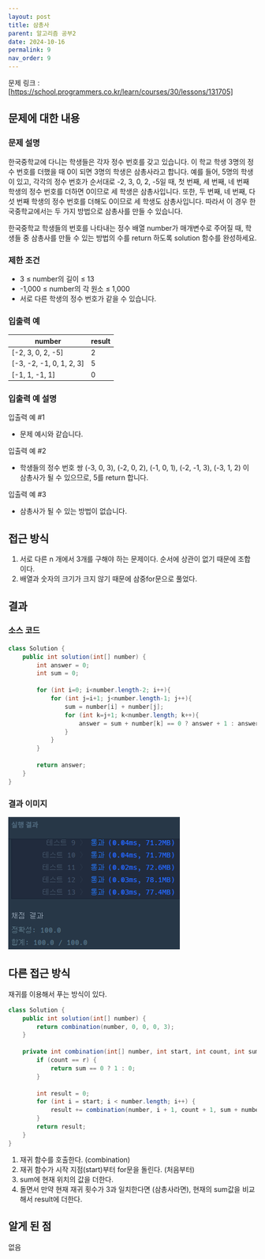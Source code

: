 ```yaml
---
layout: post
title: 삼총사
parent: 알고리즘 공부2
date: 2024-10-16
permalink: 9
nav_order: 9
---
```


문제 링크 : [https://school.programmers.co.kr/learn/courses/30/lessons/131705]

## 문제에 대한 내용

### 문제 설명

한국중학교에 다니는 학생들은 각자 정수 번호를 갖고 있습니다. 이 학교 학생 3명의 정수 번호를 더했을 때 0이 되면 3명의 학생은 삼총사라고 합니다. 예를 들어, 5명의 학생이 있고, 각각의 정수 번호가 순서대로 -2, 3, 0, 2, -5일 때, 첫 번째, 세 번째, 네 번째 학생의 정수 번호를 더하면 0이므로 세 학생은 삼총사입니다. 또한, 두 번째, 네 번째, 다섯 번째 학생의 정수 번호를 더해도 0이므로 세 학생도 삼총사입니다. 따라서 이 경우 한국중학교에서는 두 가지 방법으로 삼총사를 만들 수 있습니다.

한국중학교 학생들의 번호를 나타내는 정수 배열 number가 매개변수로 주어질 때, 학생들 중 삼총사를 만들 수 있는 방법의 수를 return 하도록 solution 함수를 완성하세요.

### 제한 조건

- 3 ≤ number의 길이 ≤ 13
- -1,000 ≤ number의 각 원소 ≤ 1,000
- 서로 다른 학생의 정수 번호가 같을 수 있습니다.

### 입출력 예

| number                   | result |
| ------------------------ | ------ |
| [-2, 3, 0, 2, -5]        | 2      |
| [-3, -2, -1, 0, 1, 2, 3] | 5      |
| [-1, 1, -1, 1]           | 0      |

### 입출력 예 설명

입출력 예 #1

- 문제 예시와 같습니다.

입출력 예 #2

- 학생들의 정수 번호 쌍 (-3, 0, 3), (-2, 0, 2), (-1, 0, 1), (-2, -1, 3), (-3, 1, 2) 이 삼총사가 될 수 있으므로, 5를 return 합니다.

입출력 예 #3

- 삼총사가 될 수 있는 방법이 없습니다.

## 접근 방식

1. 서로 다른 n 개에서 3개를 구해야 하는 문제이다. 순서에 상관이 없기 때문에 조합이다.
2. 배열과 숫자의 크기가 크지 않기 때문에 삼중for문으로 풀었다.

## 결과

### 소스 코드

```java
class Solution {
    public int solution(int[] number) {
        int answer = 0;
        int sum = 0;

        for (int i=0; i<number.length-2; i++){
            for (int j=i+1; j<number.length-1; j++){
                sum = number[i] + number[j];
                for (int k=j+1; k<number.length; k++){
                    answer = sum + number[k] == 0 ? answer + 1 : answer;
                }
            }
        }

        return answer;
    }
}
```

### 결과 이미지

![alt text](/공부/알고리즘-공부/image-8.png)

## 다른 접근 방식

재귀를 이용해서 푸는 방식이 있다.

```java
class Solution {
    public int solution(int[] number) {
        return combination(number, 0, 0, 0, 3);
    }

    private int combination(int[] number, int start, int count, int sum, int r) {
        if (count == r) {
            return sum == 0 ? 1 : 0;
        }

        int result = 0;
        for (int i = start; i < number.length; i++) {
            result += combination(number, i + 1, count + 1, sum + number[i], r);
        }
        return result;
    }
}
```

1. 재귀 함수를 호출한다. (combination)
2. 재귀 함수가 시작 지점(start)부터 for문을 돌린다. (처음부터)
3. sum에 현재 위치의 값을 더한다.
4. 돌면서 만약 현재 재귀 횟수가 3과 일치한다면 (삼총사라면), 현재의 sum값을 비교해서 result에 더한다.

## 알게 된 점

없음

[https://school.programmers.co.kr/learn/courses/30/lessons/131705]: https://school.programmers.co.kr/learn/courses/30/lessons/131705
